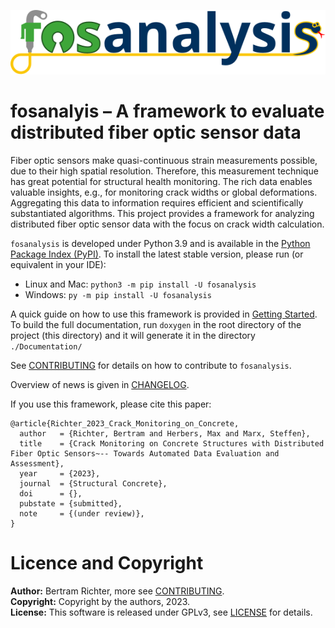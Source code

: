 ![fosanalysis](./doc/graphics/fosanalysis_logo.svg)
# fosanalyis – A framework to evaluate distributed fiber optic sensor data

Fiber optic sensors make quasi-continuous strain measurements possible, due to their high spatial resolution.
Therefore, this measurement technique has great potential for structural health monitoring.
The rich data enables valuable insights, e.g., for monitoring crack widths or global deformations.
Aggregating this data to information requires efficient and scientifically substantiated algorithms.
This project provides a framework for analyzing distributed fiber optic sensor data with the focus on crack width calculation.

`fosanalysis` is developed under Python 3.9 and is available in the [Python Package Index (PyPI)](https://pypi.org/project/fosanalysis/).
To install the latest stable version, please run (or equivalent in your IDE):
- Linux and Mac: `python3 -m pip install -U fosanalysis`
- Windows: `py -m pip install -U fosanalysis`

A quick guide on how to use this framework is provided in [Getting Started](./doc/GettingStarted.md).
To build the full documentation, run `doxygen` in the root directory of the project (this directory) and it will generate it in the directory `./Documentation/`

See [CONTRIBUTING](./CONTRIBUTING.md) for details on how to contribute to `fosanalysis`.

Overview of news is given in [CHANGELOG](./CHANGELOG.md).

If you use this framework, please cite this paper:

```
@article{Richter_2023_Crack_Monitoring_on_Concrete,
  author   = {Richter, Bertram and Herbers, Max and Marx, Steffen},
  title    = {Crack Monitoring on Concrete Structures with Distributed Fiber Optic Sensors~-- Towards Automated Data Evaluation and Assessment},
  year     = {2023},
  journal  = {Structural Concrete},
  doi      = {},
  pubstate = {submitted},
  note     = {(under review)},
}
```

# Licence and Copyright
**Author:** Bertram Richter, more see [CONTRIBUTING](./CONTRIBUTING.md).  
**Copyright:** Copyright by the authors, 2023.  
**License:** This software is released under GPLv3, see [LICENSE](./LICENSE) for details.